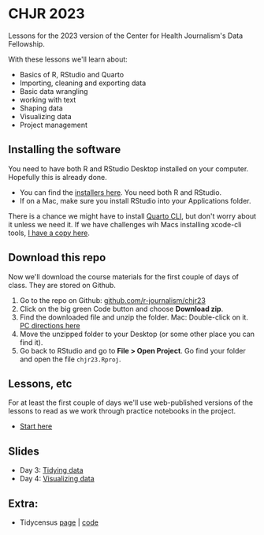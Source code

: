 # CHJR 2023

Lessons for the 2023 version of the Center for Health Journalism's Data Fellowship.

With these lessons we'll learn about:

- Basics of R, RStudio and Quarto
- Importing, cleaning and exporting data
- Basic data wrangling
- working with text
- Shaping data
- Visualizing data
- Project management

## Installing the software

You need to have both R and RStudio Desktop installed on your computer. Hopefully this is already done.

- You can find the [installers here](https://posit.co/download/rstudio-desktop/). You need both R and RStudio.
- If on a Mac, make sure you install RStudio into your Applications folder.

There is a chance we might have to install [Quarto CLI](https://quarto.org/docs/get-started/), but don't worry about it unless we need it. If we have challenges wih Macs installing xcode-cli tools, [I have a copy here](https://utexas.box.com/s/mkurzwclt4fvoy0h6jhprtecwmidzzs3).

## Download this repo

Now we'll download the course materials for the first couple of days of class. They are stored on Github.

1. Go to the repo on Github: [github.com/r-journalism/chjr23](https://github.com/r-journalism/chjr23)
2. Click on the big green Code button and choose **Download zip**.
3. Find the downloaded file and unzip the folder. Mac: Double-click on it. [PC directions here](https://support.microsoft.com/en-us/windows/zip-and-unzip-files-8d28fa72-f2f9-712f-67df-f80cf89fd4e5)
4. Move the unzipped folder to your Desktop (or some other place you can find it).
5. Go back to RStudio and go to **File > Open Project**. Go find your folder and open the file `chjr23.Rproj`.

## Lessons, etc

For at least the first couple of days we'll use web-published versions of the lessons to read as we work through practice notebooks in the project.

- [Start here](https://r-journalism.github.io/chjr23/)

## Slides

- Day 3: [Tidying data](https://r-journalism.github.io/chjr23/slides/03_tidying_data.html)
- Day 4: [Visualizing data](https://r-journalism.github.io/chjr23/slides/04_visualizing_data.html)

## Extra:

- Tidycensus [page](https://r-journalism.github.io/chjr/tidycensus.html) | [code](https://github.com/r-journalism/chjr/blob/main/inst/tutorials/tidycensus/tidycensus.Rmd)
